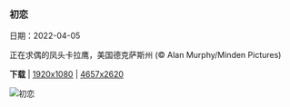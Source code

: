 ### 初恋

日期：2022-04-05

正在求偶的凤头卡拉鹰，美国德克萨斯州 (© Alan Murphy/Minden Pictures)

**下载**  |  [1920x1080](https://cn.bing.com/th?id=OHR.NorthernCaracara_ZH-CN9538371843_1920x1080.jpg)  |  [4657x2620](https://cn.bing.com/th?id=OHR.NorthernCaracara_ZH-CN9538371843_UHD.jpg)

![初恋](https://cn.bing.com/th?id=OHR.NorthernCaracara_ZH-CN9538371843_1920x1080.jpg "正在求偶的凤头卡拉鹰，美国德克萨斯州 (© Alan Murphy/Minden Pictures)")

